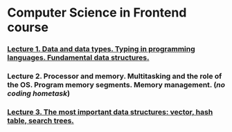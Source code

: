# Computer Science in Frontend course

### [**Lecture 1.** Data and data types. Typing in programming languages. Fundamental data structures.](./hw1)
### **Lecture 2.** Processor and memory. Multitasking and the role of the OS. Program memory segments. Memory management. (*no coding hometask*)
### [**Lecture 3.** The most important data structures: vector, hash table, search trees.](./hw3)
